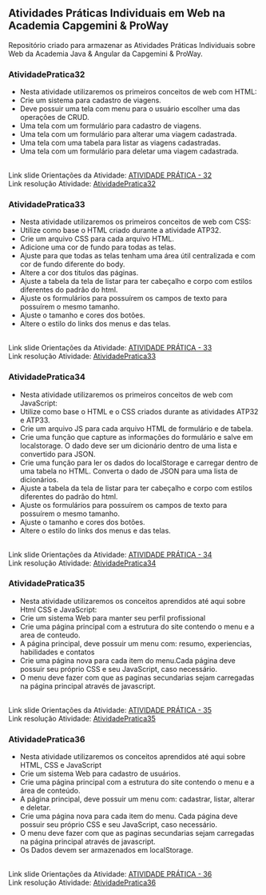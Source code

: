 # <h2>Atividades Práticas Individuais em Web na Academia Capgemini & ProWay</h2>
Repositório criado para armazenar as Atividades Práticas Individuais sobre Web da Academia Java &amp; Angular da Capgemini &amp; ProWay.

<h3>AtividadePratica32</h3>
<ul>
  <li>  Nesta atividade utilizaremos os primeiros conceitos de web com HTML:  </li>
  <li>  Crie um sistema para cadastro de viagens.</li>
  <li>  Deve possuir uma tela com menu para o usuário escolher uma das operações de CRUD.</li>
  <li>  Uma tela com um formulário para cadastro de viagens.</li>
  <li>  Uma tela com um formulário para alterar uma viagem cadastrada.</li>
  <li>  Uma tela com uma tabela para listar as viagens cadastradas.</li>
  <li>  Uma tela com um formulário para deletar uma viagem cadastrada.</li>
</ul>
<br />
Link slide Orientações da Atividade: <a href="https://docs.google.com/presentation/d/11NVK5NFqxRe8ZAbfhPCOiUwTC9yZQFIKQDPFd36g-IY/edit#slide=id.gecd232fb99_0_0">ATIVIDADE PRÁTICA - 32<a/>
<br />   
Link resolução Atividade: <a href="https://github.com/ReAraujo/AtividadesPraticas_Web_Individuais_AcademiaCapgeminiProWay/tree/main/AtividadePratica32">AtividadePratica32<a/>
<br />
  
<h3>AtividadePratica33</h3>
<ul>
  <li>  Nesta atividade utilizaremos os primeiros conceitos de web com CSS:  </li>
  <li>  Utilize como base o HTML criado durante a atividade ATP32.</li>
  <li>  Crie um arquivo CSS para cada arquivo HTML.</li>
  <li>  Adicione uma cor de fundo para todas as telas.</li>
  <li>  Ajuste para que todas as telas tenham uma área útil centralizada e com cor de fundo diferente do body.</li>
  <li>  Altere a cor dos titulos das páginas.</li>
  <li>  Ajuste a tabela da tela de listar para ter cabeçalho e corpo com estilos diferentes do padrão do html.</li>
  <li>  Ajuste os formulários para possuírem os campos de texto para possuírem o mesmo tamanho.</li>
  <li>  Ajuste o tamanho e cores dos botões.</li>
  <li>  Altere o estilo do links dos menus e das telas.</li>
</ul>
<br />
Link slide Orientações da Atividade: <a href="https://docs.google.com/presentation/d/1Zh4sdvhEErAg2Oz_wcuMOmP18qzYw8SY0l3zgssYMeQ/edit#slide=id.gecd232fb99_0_0">ATIVIDADE PRÁTICA - 33<a/>
<br />   
Link resolução Atividade: <a href="">AtividadePratica33<a/>
<br />
  
<h3>AtividadePratica34</h3>
<ul>
  <li>  Nesta atividade utilizaremos os primeiros conceitos de web com JavaScript:</li>
  <li>  Utilize como base o HTML e o CSS criados durante as atividades ATP32 e ATP33.</li>
  <li>  Crie um arquivo JS para cada arquivo HTML de formulário e de tabela.</li>
  <li>  Crie uma função que capture as informações do formulário e salve em localstorage. O dado deve ser um dicionário dentro de uma lista e convertido para JSON.</li>
  <li>  Crie uma função para ler os dados do localStorage e carregar dentro de uma tabela no HTML. Converta o dado de JSON para uma lista de dicionários.</li>
  <li>  Ajuste a tabela da tela de listar para ter cabeçalho e corpo com estilos diferentes do padrão do html.</li>
  <li>  Ajuste os formulários para possuírem os campos de texto para possuírem o mesmo tamanho.</li>
  <li>  Ajuste o tamanho e cores dos botões.</li>
  <li>  Altere o estilo do links dos menus e das telas.</li>
</ul>
<br />
Link slide Orientações da Atividade: <a href="https://docs.google.com/presentation/d/1wMHzEROobVHKBTVVfy_FwQCTFCnyybXksC8UlsdJ-1E/edit#slide=id.gecd232fb99_0_0">ATIVIDADE PRÁTICA - 34<a/>
<br />   
Link resolução Atividade: <a href="">AtividadePratica34<a/>
<br />
  
<h3>AtividadePratica35</h3>
<ul>
  <li>  Nesta atividade utilizaremos os conceitos aprendidos até aqui sobre Html CSS e JavaScript:  </li>
  <li>  Crie um sistema Web para manter seu perfil profissional</li>
  <li>  Crie uma página principal com a estrutura do site contendo o menu e a area de conteudo.</li>
  <li>  A página principal, deve possuir um menu com: resumo, experiencias, habilidades e contatos</li>
  <li>  Crie uma página nova para cada item do menu.Cada página deve possuir seu próprio CSS e seu JavaScript, caso necessário.</li>
  <li>  O menu deve fazer com que as paginas secundarias sejam carregadas na página principal através de javascript.</li>
</ul>
<br />
Link slide Orientações da Atividade: <a href="https://docs.google.com/presentation/d/10L4lp5CVlUK3uiMrXWX2cueQJRH0VEnf9GBZIv9vjRI/edit#slide=id.gecd232fb99_0_0">ATIVIDADE PRÁTICA - 35<a/>
<br />   
Link resolução Atividade: <a href="">AtividadePratica35<a/>
<br />
  
<h3>AtividadePratica36</h3>
<ul>
  <li>  Nesta atividade utilizaremos os conceitos aprendidos até aqui sobre HTML, CSS e JavaScript</li>
  <li>  Crie um sistema Web para cadastro de usuários.</li>
  <li>  Crie uma página principal com a estrutura do site contendo o menu e a área de conteúdo.</li>
  <li>  A página principal, deve possuir um menu com: cadastrar, listar, alterar e deletar.</li>
  <li>  Crie uma página nova para cada item do menu. Cada página deve possuir seu próprio CSS e seu JavaScript, caso necessário.</li>
  <li>  O menu deve fazer com que as paginas secundarias sejam carregadas na página principal através de javascript.</li>
  <li>  Os Dados devem ser armazenados em localStorage.  </li>
</ul>
<br />
Link slide Orientações da Atividade: <a href="https://docs.google.com/presentation/d/1PVky56plmL5zUWP-yjF_OKXXGfdLCdFrxLdpoDM7fDc/edit#slide=id.gecd232fb99_0_0">ATIVIDADE PRÁTICA - 36<a/>
<br />   
Link resolução Atividade: <a href="">AtividadePratica36<a/>
<br />
  
